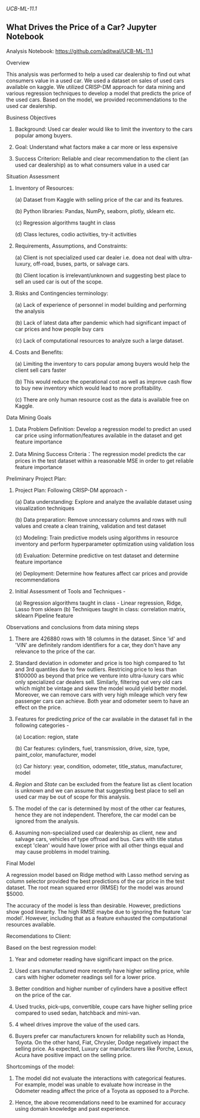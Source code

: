 *UCB-ML-11.1*

## What Drives the Price of a Car? Jupyter Notebook

Analysis Notebook: https://github.com/aditwal/UCB-ML-11.1

Overview

This analysis was performed to help a used car dealership to find out what consumers value in a used car. We used a dataset on sales of used cars available on kaggle. We utilized CRISP-DM approach for data mining and various regression techniques to develop a model that predicts the price of the used cars. Based on the model, we provided recommendations to the used car dealership.


Business Objectives

1. Background: Used car dealer would like to limit the inventory to the cars popular among buyers. 

2. Goal: Understand what factors make a car more or less expensive 

3. Success Criterion: Reliable and clear recommendation to the client (an used car dealership) as to what consumers value in a used car

Situation Assessment 

1. Inventory of Resources:

    (a) Dataset from Kaggle with selling price of the car and its features.

    (b) Python libraries: Pandas, NumPy, seaborn, plotly, sklearn etc. 

    (c) Regression algorithms taught in class
    
    (d) Class lectures, codio activities, try-it activities

2. Requirements, Assumptions, and Constraints:

    (a) Client is not specialized used car dealer i.e. doea not deal with ultra-luxury, off-road, buses, parts, or salvage cars. 

    (b) Client location is irrelevant/unknown and suggesting best place to sell an used car is out of the scope.

3. Risks and Contingencies terminology:

    (a) Lack of experience of personnel in model building and performing the analysis

    (b) Lack of latest data after pandemic which had significant impact of car prices and how people buy cars

    (c) Lack of computational resources to analyze such a large dataset. 

4. Costs and Benefits:

    (a) Limiting the inventory to cars popular among buyers would help the client sell cars faster

    (b) This would reduce the operational cost as well as improve cash flow to buy new inventory which would lead to more profitability. 

    (c) There are only human resource cost as the data is available free on Kaggle.  

Data Mining Goals

1. Data Problem Definition: Develop a regression model to predict an used car price using information/features available in the dataset and get feature importance

2. Data Mining Success Criteria：The regression model predicts the car prices in the test dataset within a reasonable MSE in order to get reliable feature importance

Preliminary Project Plan: 
1. Project Plan: Following CRISP-DM approach -

    (a) Data understanding: Explore and analyze the available dataset using visualization techniques

    (b) Data preparation: Remove unncessary columns and rows with null values and create a clean training, validation and test dataset 

    (c) Modeling: Train predictive models using algorithms in resource inventory and perform hyperparameter optimization using validation loss

    (d) Evaluation: Determine predictive on test dataset and determine feature importance

    (e) Deployment: Determine how features affect car prices and provide recommendations

2. Initial Assessment of Tools and Techniques - 

    (a) Regression algorithms taught in class - Linear regression, Ridge, Lasso from sklearn
    (b) Techniques taught in class: correlation matrix, sklearn Pipeline feature


Observations and conclusions from data mining steps

1. There are 426880 rows with 18 columns in the dataset. Since 'id' and 'VIN' are definitely random identifiers for a car, they don't have any relevance to the price of the car.  

2. Standard deviation in odometer and price is too high compared to 1st and 3rd quantiles due to few outliers. Restricing price to less than $100000 as beyond that price we venture into ultra-luxury cars whic only specialized car dealers sell. Similarly, filtering out very old cars which might be vintage and skew the model would yield better model. Moreover, we can remove cars with very high mileage which very few passenger cars can achieve. Both year and odometer seem to have an effect on the price.

3. Features for predicting *price* of the car available in the dataset fall in the following categories - 

    (a) Location: region, state

    (b) Car features: cylinders, fuel, transmission, drive, size, type, paint_color, manufacturer, model

    (c) Car history: year, condition, odometer, title_status, manufacturer, model

4. *Region* and *State* can be excluded from the feature list as client location is unknown and we can assume that suggesting best place to sell an used car may be out of scope for this analysis. 

5.  The model of the car is determined by most of the other car features, hence they are not independent. Therefore, the car model can be ignored from the analysis. 

6. Assuming non-specialized used car dealership as client, new and salvage cars, vehicles of type offroad and bus. Cars with title status except 'clean' would have lower price with all other things equal and may cause problems in model training.


Final Model

A regression model based on Ridge method with Lasso method serving as column selector provided the best predictions of the car price in the test dataset. The root mean squared error (RMSE) for the model was around $5000. 

The accuracy of the model is less than desirable. However, predictions show good linearity. The high RMSE maybe due to ignoring the feature 'car model'. However, including that as a feature exhausted the computational resources available. 

Recomendations to Client: 

Based on the best regression model: 

1. Year and odometer reading have significant impact on the price. 

2. Used cars manufactured more recently have higher selling price, while cars with higher odometer readings sell for a lower price. 

3. Better condition and higher number of cylinders have a positive effect on the price of the car. 

4. Used trucks, pick-ups, convertible, coupe cars have higher selling price compared to used sedan, hatchback and mini-van.

5. 4 wheel drives improve the value of the used cars. 

6. Buyers prefer car manufacturers known for reliability such as Honda, Toyota. On the other hand, Fiat, Chrysler, Dodge negatively impact the selling price. As expected, Luxury car manufacturers like Porche, Lexus, Acura have positive impact on the selling price. 

Shortcomings of the model: 

1. The model did not evaluate the interactions with categorical features. For example, model was unable to evaluate how increase in the Odometer reading affect the price of a Toyota as opposed to a Porche.

2. Hence, the above recomendations need to be examined for accuracy using domain knowledge and past experience. 